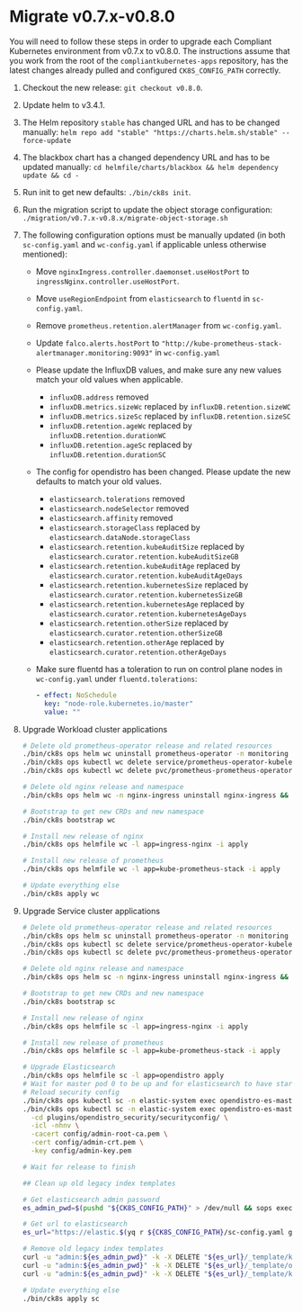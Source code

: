 # Migrate v0.7.x-v0.8.0

You will need to follow these steps in order to upgrade each Compliant Kubernetes environment from v0.7.x to v0.8.0.
The instructions assume that you work from the root of the `compliantkubernetes-apps` repository, has the latest changes already pulled and configured `CK8S_CONFIG_PATH` correctly.

1. Checkout the new release: `git checkout v0.8.0`.

1. Update helm to v3.4.1.

1. The Helm repository `stable` has changed URL and has to be changed manually:
    `helm repo add "stable" "https://charts.helm.sh/stable" --force-update`

1. The blackbox chart has a changed dependency URL and has to be updated manually:
    `cd helmfile/charts/blackbox && helm dependency update && cd -`

1. Run init to get new defaults: `./bin/ck8s init`.

1. Run the migration script to update the object storage configuration: `./migration/v0.7.x-v0.8.x/migrate-object-storage.sh`

1. The following configuration options must be manually updated (in both `sc-config.yaml` and `wc-config.yaml` if applicable unless otherwise mentioned):

    - Move `nginxIngress.controller.daemonset.useHostPort` to `ingressNginx.controller.useHostPort`.
    - Move `useRegionEndpoint` from `elasticsearch` to `fluentd` in `sc-config.yaml`.
    - Remove `prometheus.retention.alertManager` from `wc-config.yaml`.
    - Update `falco.alerts.hostPort` to `"http://kube-prometheus-stack-alertmanager.monitoring:9093"` in `wc-config.yaml`
    - Please update the InfluxDB values, and make sure any new values match your old values when applicable.
      - `influxDB.address` removed
      - `influxDB.metrics.sizeWc` replaced by `influxDB.retention.sizeWC`
      - `influxDB.metrics.sizeSc` replaced by `influxDB.retention.sizeSC`
      - `influxDB.retention.ageWc` replaced by `influxDB.retention.durationWC`
      - `influxDB.retention.ageSc` replaced by `influxDB.retention.durationSC`
    - The config for opendistro has been changed.
      Please update the new defaults to match your old values.
      - `elasticsearch.tolerations` removed
      - `elasticsearch.nodeSelector` removed
      - `elasticsearch.affinity` removed
      - `elasticsearch.storageClass` replaced by `elasticsearch.dataNode.storageClass`
      - `elasticsearch.retention.kubeAuditSize` replaced by `elasticsearch.curator.retention.kubeAuditSizeGB`
      - `elasticsearch.retention.kubeAuditAge` replaced by `elasticsearch.curator.retention.kubeAuditAgeDays`
      - `elasticsearch.retention.kubernetesSize` replaced by `elasticsearch.curator.retention.kubernetesSizeGB`
      - `elasticsearch.retention.kubernetesAge` replaced by `elasticsearch.curator.retention.kubernetesAgeDays`
      - `elasticsearch.retention.otherSize` replaced by `elasticsearch.curator.retention.otherSizeGB`
      - `elasticsearch.retention.otherAge` replaced by `elasticsearch.curator.retention.otherAgeDays`
    - Make sure fluentd has a toleration to run on control plane nodes in `wc-config.yaml` under `fluentd.tolerations`:

      ```yaml
      - effect: NoSchedule
        key: "node-role.kubernetes.io/master"
        value: ""
      ```

1. Upgrade Workload cluster applications

    ```bash
    # Delete old prometheus-operator release and related resources
    ./bin/ck8s ops helm wc uninstall prometheus-operator -n monitoring
    ./bin/ck8s ops kubectl wc delete service/prometheus-operator-kubelet -n kube-system
    ./bin/ck8s ops kubectl wc delete pvc/prometheus-prometheus-operator-prometheus-db-prometheus-prometheus-operator-prometheus-0 -n monitoring

    # Delete old nginx release and namespace
    ./bin/ck8s ops helm wc -n nginx-ingress uninstall nginx-ingress && ./bin/ck8s ops kubectl wc delete namespace nginx-ingress

    # Bootstrap to get new CRDs and new namespace
    ./bin/ck8s bootstrap wc

    # Install new release of nginx
    ./bin/ck8s ops helmfile wc -l app=ingress-nginx -i apply

    # Install new release of prometheus
    ./bin/ck8s ops helmfile wc -l app=kube-prometheus-stack -i apply

    # Update everything else
    ./bin/ck8s apply wc
    ```

1. Upgrade Service cluster applications

    ```bash
    # Delete old prometheus-operator release and related resources
    ./bin/ck8s ops helm sc uninstall prometheus-operator -n monitoring
    ./bin/ck8s ops kubectl sc delete service/prometheus-operator-kubelet -n kube-system
    ./bin/ck8s ops kubectl sc delete pvc/prometheus-prometheus-operator-prometheus-db-prometheus-prometheus-operator-prometheus-0 -n monitoring

    # Delete old nginx release and namespace
    ./bin/ck8s ops helm sc -n nginx-ingress uninstall nginx-ingress && ./bin/ck8s ops kubectl sc delete namespace nginx-ingress

    # Bootstrap to get new CRDs and new namespace
    ./bin/ck8s bootstrap sc

    # Install new release of nginx
    ./bin/ck8s ops helmfile sc -l app=ingress-nginx -i apply

    # Install new release of prometheus
    ./bin/ck8s ops helmfile sc -l app=kube-prometheus-stack -i apply

    # Upgrade Elasticsearch
    ./bin/ck8s ops helmfile sc -l app=opendistro apply
    # Wait for master pod 0 to be up and for elasticsearch to have started
    # Reload security config
    ./bin/ck8s ops kubectl sc -n elastic-system exec opendistro-es-master-0 -- chmod +x ./plugins/opendistro_security/tools/securityadmin.sh
    ./bin/ck8s ops kubectl sc -n elastic-system exec opendistro-es-master-0 -- ./plugins/opendistro_security/tools/securityadmin.sh \
      -cd plugins/opendistro_security/securityconfig/ \
      -icl -nhnv \
      -cacert config/admin-root-ca.pem \
      -cert config/admin-crt.pem \
      -key config/admin-key.pem

    # Wait for release to finish

    ## Clean up old legacy index templates

    # Get elasticsearch admin password
    es_admin_pwd=$(pushd "${CK8S_CONFIG_PATH}" > /dev/null && sops exec-file secrets.yaml 'yq r {} elasticsearch.adminPassword' && popd > /dev/null)

    # Get url to elasticsearch
    es_url="https://elastic.$(yq r ${CK8S_CONFIG_PATH}/sc-config.yaml global.opsDomain)"

    # Remove old legacy index templates
    curl -u "admin:${es_admin_pwd}" -k -X DELETE "${es_url}/_template/kubernetes"
    curl -u "admin:${es_admin_pwd}" -k -X DELETE "${es_url}/_template/other"
    curl -u "admin:${es_admin_pwd}" -k -X DELETE "${es_url}/_template/kubeaudit"

    # Update everything else
    ./bin/ck8s apply sc
    ```
